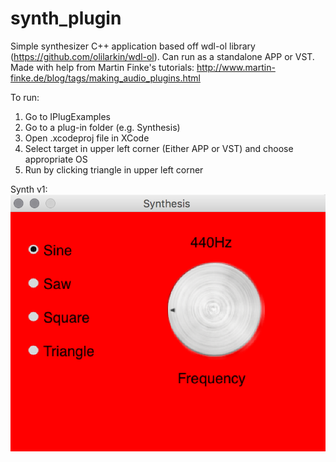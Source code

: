 # synth_plugin
Simple synthesizer C++ application based off wdl-ol library (https://github.com/olilarkin/wdl-ol). Can run as a standalone APP or VST. 
Made with help from Martin Finke's tutorials: http://www.martin-finke.de/blog/tags/making_audio_plugins.html

To run:
1. Go to IPlugExamples
2. Go to a plug-in folder (e.g. Synthesis)
3. Open .xcodeproj file in XCode
4. Select target in upper left corner (Either APP or VST) and choose appropriate OS
5. Run by clicking triangle in upper left corner

Synth v1:
![Picture not able to be displayed](Screenshots/Synth_v1.png?raw=true "Simple Synth V1")

